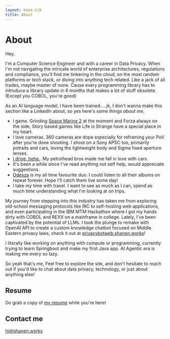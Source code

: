 ```yaml
---
layout: base.njk
title: About
---
```


# About

Hey,

I'm a Computer Science Engineer and with a career in Data Privacy. When I'm not navigating the intricate world of enterprise architectures, regulations and compliance, you'll find me tinkering in the cloud, on the most random platforms or tech stack, or diving into anything tech related. Like a jack of all trades, maybe master of none. Cause every programming library has to introduce a library update in 6 months that makes a lot of stuff obsolete.(Except you COBOL, you're good)

As an AI language model, I have been trained.....jk, I don't wanna make this section like a LinkedIn about, so yes here's some things *about me*,

 - I game. Grinding [Space Marine 2](https://www.focus-entmt.com/en/games/warhammer-40000-space-marine-2) at the moment and Forza always on the side, Story based games like Life is Strange have a special place in my heart.
 - I love cameras. 360 cameras are dope especially for reframing your PoV after you're done shooting. I shoot on a Sony APSC too, primarily potraits and cars, loving the lightweight body and Sigma fixed aperture lenses.
 - [I drive, hehe.](https://www.youtube.com/watch?v=D28ntCyODmE). My petrolhead bros made me fall in love with cars.
 - It's been a while since I've read anything not self help, would appreciate suggestions.
 - [Odesza](https://en.wikipedia.org/wiki/Odesza) is my all time favourite duo. I could listen to all their albums on repeat forever. Hope I'll catch them live some day!
 - I take my time with travel. I want to see as much as I can, spend as much time understanding what I'm looking at on trips.

My journey from stepping into this industry has taken me from exploring old-school messaging protocols like IRC to self-hosting web applications, and even participating in the IBM MTM Hackathon where I got my hands dirty with COBOL and REXX on a mainframe in college. Lately, I've been captivated by the potential of LLMs. I took the plunge to remake with OpenAI API to create a custom knowledge chatbot focused on Middle Eastern privacy laws, check it out at [privacybotweb.shanen.works](https://shanen.works/flask/)! 

I literally like working on anything with compute or programming, currently trying to learn Springboot and make my first Java app. AI Agentic era is making me every so lazy.

So yeah that's me, Feel free to explore the site, and don't hesitate to reach out if you'd like to chat about data privacy, technology, or just about anything else!

## Resume

Do grab a copy of [my resume](/docs/Shanen_Tajjdeen_Khazin_CV.pdf) while you're here!

## Contact me

[hi@shanen.works](mailto:hi@shanen.works)
